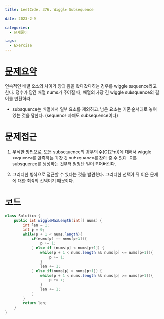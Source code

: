 ```yaml
---
title: LeetCode, 376. Wiggle Subsequence

date: 2023-2-9

categories:
  - 문제풀이

tags:
  - Exercise
---
```


# [문제요약](https://leetcode.com/problems/wiggle-subsequence/description/)

연속적인 배열 요소의 차이가 양과 음을 왔다갔다하는 경우를 wiggle suquence라고 한다. 정수가 담긴 배열 nums가 주어질 때, 배열의 가장 긴 wiggle subsquence의 길이를 반환하라.

- subsquence는 배열에서 일부 요소를 제외하고, 남은 요소는 기존 순서대로 놓여있는 것을 말한다. (sequence 자체도 subsequence이다)

# 문제접근

1. 무식한 방법으로, 모든 subsequence의 경우의 수(O(2^n))에 대해서 wiggle sequence를 만족하는 가장 긴 subsquence를 찾아 줄 수 있다. 모든 subsquence를 생성하는 것부터 엄청난 일이 되어버린다.

2. 그리디한 방식으로 접근할 수 있다는 것을 발견했다. 그리디한 선택이 뒤 이은 문제에 대한 최적의 선택이기 때문이다.

# 코드

```java
class Solution {
    public int wiggleMaxLength(int[] nums) {
        int len = 1;
        int p = 0;
        while(p + 1 < nums.length){
            if(nums[p] == nums[p+1]){
                p += 1;
            } else if (nums[p] < nums[p+1]) {
                while(p + 1 < nums.length && nums[p] <= nums[p+1]){
                    p += 1;
                }
                len += 1;
            } else if(nums[p] > nums[p+1]) {
                while(p + 1 < nums.length && nums[p] >= nums[p+1]){
                    p += 1;
                }
                len += 1;
            }
        }
        return len;
    }
}
```
